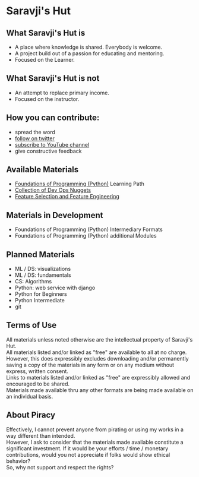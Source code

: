 # Saravji's Hut

## What Saravji's Hut is
- A place where knowledge is shared. Everybody is welcome.  
- A project build out of a passion for educating and mentoring.  
- Focused on the Learner.  

## What Saravji's Hut is not
- An attempt to replace primary income.  
- Focused on the instructor.  

## How you can contribute:
- spread the word  
- [follow on twitter](https://twitter.com/intent/follow?screen_name=Saravji)
- [subscribe to YouTube channel](https://www.youtube.com/channel/UCbHQVBE_i-4FlJUcU7Inl-g?sub_confirmation=1)
- give constructive feedback  

## Available Materials
- [Foundations of Programming (Python)](FDN_Prog/README.md) Learning Path   
- [Collection of Dev Ops Nuggets](dev_ops/README.md)  
- [Feature Selection and Feature Engineering](DS_ML/FS_FE/README.md)  

## Materials in Development
- Foundations of Programming (Python) Intermediary Formats  
- Foundations of Programming (Python) additional Modules  

## Planned Materials
- ML / DS: visualizations  
- ML / DS: fundamentals  
- CS: Algorithms  
- Python: web service with django  
- Python for Beginners  
- Python Intermediate  
- git  

## Terms of Use
All materials unless noted otherwise are the intellectual property of Saravji's Hut.  
All materials listed and/or linked as "free" are available to all at no charge. However, this does expressibly excludes downloading and/or permanently saving a copy of the materials in any form or on any medium without express, written consent.  
Links to materials listed and/or linked as "free" are expressibly allowed and encouraged to be shared.  
Materials made available thru any other formats are being made available on an individual basis.  

## About Piracy

Effectively, I cannot prevent anyone from pirating or using my works in a way different than intended.  
However, I ask to consider that the materials made available constitute a significant investment. If it would be your efforts / time / monetary contributions, would you not appreciate if folks would show ethical behavior?  
So, why not support and respect the rights?  
